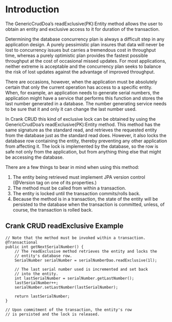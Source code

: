 # Introduction #

The GenericCrudDoa’s readExclusive(PK):Entity method allows the user to obtain an entity and exclusive access to it for duration of the transaction.

Determining the database concurrency plan is always a difficult step in any application design.  A purely pessimistic plan insures that data will never be lost to concurrency issues but carries a tremendous cost in throughput time, whereas a purely optimistic plan provides the fastest possible throughput at the cost of occasional missed updates.  For most applications, neither extreme is acceptable and the concurrency plan seeks to balance the risk of lost updates against the advantage of improved throughput.

There are occasions, however, when the application must be absolutely certain that only the current operation has access to a specific entity.  When, for example, an application needs to generate serial numbers, the application might have a service that performs this function and stores the last number generated in a database.  The number generating service needs to be sure that it and only it can change the last number used.

In Crank CRUD this kind of exclusive lock can be obtained by using the GenericCrudDoa’s readExclusive(PK):Entity method.  This method has the same signature as the standard read, and retrieves the requested entity from the database just as the standard read does.  However, it also locks the database row containing the entity, thereby preventing any other application from affecting it.  The lock is implemented by the database, so the row is safe not only from the application, but from anything thing else that might be accessing the database.

There are a few things to bear in mind when using this method:

  1. The entity being retrieved must implement JPA version control (@Version tag on one of its properties.)
  1. The method must be called from within a transaction.
  1. The entity is locked until the transaction commits/rolls back.
  1. Because the method is in a transaction, the state of the entity will be persisted to the database when the transaction is committed, unless, of course, the transaction is rolled back.



## Crank CRUD readExclusive Example ##

```
// Note that the method must be invoked within a transaction.
@Transactional
public int getNextSerialNumber() {
	// The readExclusive method retrieves the entity and locks the
	// entity's database row.
	SerialNumber serialNumber = serialNumberDao.readExclusive(1l);
		
	// The last serial number used is incremented and set back 
	// into the entity. 
	int lastSerialNumber = serialNumber.getLastNumber();
	lastSerialNumber++;
	serialNumber.setLastNumber(lastSerialNumber);
		
	return lastSerialNumber;
}

// Upon commitment of the transaction, the entity's row
// is persisted and the lock is released. 

```
